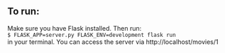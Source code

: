 ## To run:
Make sure you have Flask installed. Then run:  
`$ FLASK_APP=server.py FLASK_ENV=development flask run`  
in your terminal. You can access the server via http://localhost/movies/1